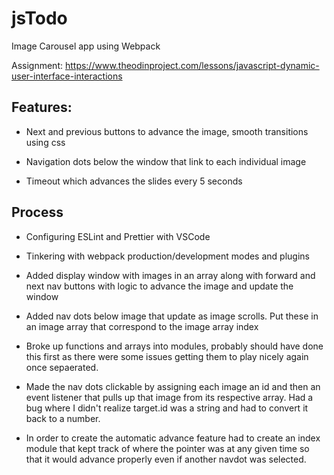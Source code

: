 # jsTodo

Image Carousel app using Webpack

Assignment: https://www.theodinproject.com/lessons/javascript-dynamic-user-interface-interactions

## Features:

- Next and previous buttons to advance the image, smooth transitions using css

- Navigation dots below the window that link to each individual image

- Timeout which advances the slides every 5 seconds


## Process

-   Configuring ESLint and Prettier with VSCode

-   Tinkering with webpack production/development modes and plugins

-   Added display window with images in an array along with forward and next nav buttons with logic to advance the image and update the window

-   Added nav dots below image that update as image scrolls. Put these in an image array that correspond to the image array index

-   Broke up functions and arrays into modules, probably should have done this first as there were some issues getting them to play nicely again once sepaerated.

-   Made the nav dots clickable by assigning each image an id and then an event listener that pulls up that image from its respective array. Had a bug where I didn't realize target.id was a string and had to convert it back to a number.

-   In order to create the automatic advance feature had to create an index module that kept track of where the pointer was at any given time so that it would advance properly even if another navdot was selected.
